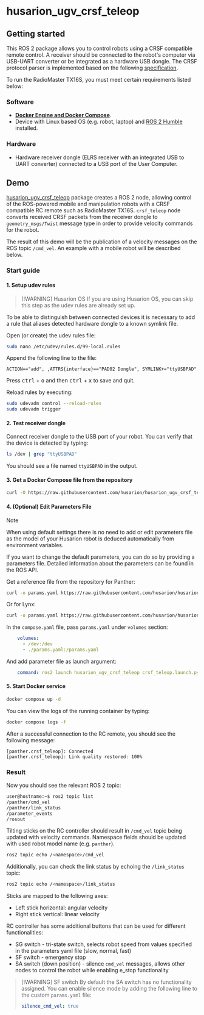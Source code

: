 # husarion_ugv_crsf_teleop

## Getting started

This ROS 2 package allows you to control robots using a CRSF compatible remote control. A receiver should be connected to the robot's computer via USB-UART converter or be integrated as a hardware USB dongle. The CRSF protocol parser is implemented based on the following [specification](https://github.com/crsf-wg/crsf/wiki).

To run the RadioMaster TX16S, you must meet certain requirements listed below:

### Software

- [**Docker Engine and Docker Compose**](https://docs.docker.com/engine/install/).
- Device with Linux based OS (e.g. robot, laptop) and [ROS 2 Humble](https://docs.ros.org/en/humble/Installation.html) installed.

### Hardware

- Hardware receiver dongle (ELRS receiver with an integrated USB to UART converter) connected to a USB port of the User Computer.

## Demo

[husarion_ugv_crsf_teleop](https://github.com/husarion/husarion_ugv_crsf_teleop) package creates a ROS 2 node, allowing control of the ROS-powered mobile and manipulation robots with a CRSF compatible RC remote such as RadioMaster TX16S. `crsf_teleop` node converts received CRSF packets from the receiver dongle to `geometry_msgs/Twist` message type in order to provide velocity commands for the robot.

The result of this demo will be the publication of a velocity messages on the ROS topic `/cmd_vel`. An example with a mobile robot will be described below.

### Start guide

#### 1. Setup udev rules

> [!WARNING] Husarion OS
> If you are using Husarion OS, you can skip this step as the udev rules are already set up.

To be able to distinguish between connected devices it is necessary to add a rule that aliases detected hardware dongle to a known symlink file.

Open (or create) the udev rules file:

```bash
sudo nano /etc/udev/rules.d/99-local.rules
```

Append the following line to the file:

```udev
ACTION=="add", ,ATTRS{interface}=="PAD02 Dongle", SYMLINK+="ttyUSBPAD"
```

Press <kbd>ctrl</kbd> + <kbd>o</kbd> and then <kbd>ctrl</kbd> + <kbd>x</kbd> to save and quit.

Reload rules by executing:

```bash
sudo udevadm control --reload-rules
sudo udevadm trigger
```

#### 2. Test receiver dongle

Connect receiver dongle to the USB port of your robot. You can verify that the device is detected by typing:

```bash
ls /dev | grep "ttyUSBPAD"
```

You should see a file named `ttyUSBPAD` in the output.

#### 3. Get a Docker Compose file from the repository

```bash
curl -O https://raw.githubusercontent.com/husarion/husarion_ugv_crsf_teleop/refs/heads/master/compose.yaml
```

#### 4. (Optional) Edit Parameters File

> [!NOTE]
> When using default settings there is no need to add or edit parameters file as the model of your Husarion robot is deduced automatically from environment variables.

If you want to change the default parameters, you can do so by providing a parameters file. Detailed information about the parameters can be found in the ROS API.

Get a reference file from the repository for Panther:

```bash
curl -o params.yaml https://raw.githubusercontent.com/husarion/husarion_ugv_crsf_teleop/refs/heads/master/husarion_ugv_crsf_teleop/config/crsf_teleop_panther.yaml
```

Or for Lynx:

```bash
curl -o params.yaml https://raw.githubusercontent.com/husarion/husarion_ugv_crsf_teleop/refs/heads/master/husarion_ugv_crsf_teleop/config/crsf_teleop_lynx.yaml
```

In the `compose.yaml` file, pass `params.yaml` under `volumes` section:

```yaml
    volumes:
      - /dev:/dev
      - ./params.yaml:/params.yaml
```

And add parameter file as launch argument:

```yaml
    command: ros2 launch husarion_ugv_crsf_teleop crsf_teleop.launch.py params_file:=/params.yaml
```

#### 5. Start Docker service

```bash
docker compose up -d
```

You can view the logs of the running container by typing:

```bash
docker compose logs -f
```

After a successful connection to the RC remote, you should see the following message:

```ros
[panther.crsf_teleop]: Connected
[panther.crsf_teleop]: Link quality restored: 100%
```

### Result

Now you should see the relevant ROS 2 topic:

```bash
user@hostname:~$ ros2 topic list
/panther/cmd_vel
/panther/link_status
/parameter_events
/rosout
```

Tilting sticks on the RC controller should result in `/cmd_vel` topic being updated with velocity commands. Namespace fields should be updated with used robot model name (e.g. `panther`).

```bash
ros2 topic echo /<namespace>/cmd_vel
```

Additionally, you can check the link status by echoing the `/link_status` topic:
```bash
ros2 topic echo /<namespace>/link_status
```

Sticks are mapped to the following axes:

- Left stick horizontal: angular velocity
- Right stick vertical: linear velocity

RC controller has some additional buttons that can be used for different functionalities:

- SG switch - tri-state switch, selects robot speed from values specified in the parameters yaml file (slow, normal, fast)
- SF switch - emergency stop
- SA switch (down position) - silence `cmd_vel` messages, allows other nodes to control the robot while enabling e_stop functionality

> [!WARNING] SF switch
> By default the SA switch has no functionality assigned. You can enable silence mode by adding the following line to the custom `params.yaml` file:
>
> ```yaml
> silence_cmd_vel: true
> ```
